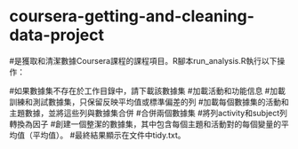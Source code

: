 # coursera-getting-and-cleaning-data-project
#是獲取和清潔數據Coursera課程的課程項目。R腳本run_analysis.R執行以下操作：

#如果數據集不存在於工作目錄中，請下載該數據集
#加載活動和功能信息
#加載訓練和測試數據集，只保留反映平均值或標準偏差的列
#加載每個數據集的活動和主題數據，並將這些列與數據集合併
#合併兩個數據集
#將列activity和subject列轉換為因子
#創建一個整潔的數據集，其中包含每個主題和活動對的每個變量的平均值（平均值）。
#最終結果顯示在文件中tidy.txt。
